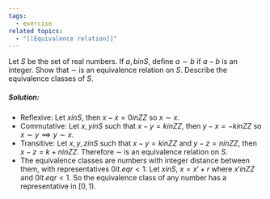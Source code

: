 ```yaml
---
tags:
  - exercise
related topics:
  - "[[Equivalence relation]]"
---
```

Let $S$ be the set of real numbers. If $a, b  in S$, define $a \sim b$ if $a − b$ is an integer. Show that $\sim$ is an equivalence relation on $S$. Describe the equivalence classes of $S$.
##### Solution:
- Reflexive:
	Let $x in S$, then $x-x=0 in ZZ$ so $x\sim x$.
- Commutative:
	Let $x,y in S$ such that $x-y=k in ZZ$, then  $y-x=-k in ZZ$ so $x\sim y \implies y\sim x$.
- Transitive:
	Let $x,y,z in S$ such that $x-y=k in ZZ$ and $y-z=n in ZZ$, then $x-z=k+n in ZZ$.
Therefore $\sim$ is an equivalence relation on $S$.
- The equivalence classes are numbers with integer distance between them, with representatives $0 lt.eq r<1$:
	Let $x in S$, $x=x' + r$ where $x' in ZZ$ and $0 lt.eq r<1$. So the equivalence class of any number has a representative in $[0,1)$.